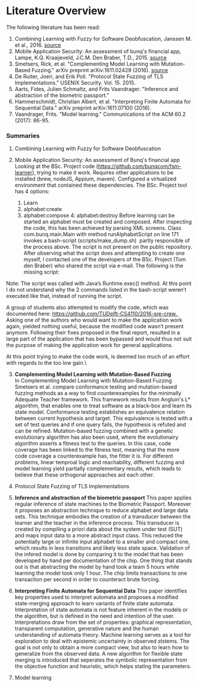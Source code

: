 # Literature Overview

The following literature has been read:

1. Combining Learning with Fuzzy for Software Deobfuscation, Janssen M. et al., 2016. [source](http://repository.tudelft.nl/islandora/object/uuid:6282cd05-6ae3-4f39-adc7-1a45efe1ccce?collection=education)
2. Mobile Application Security: An assessment of bunq's financial app, Lampe, K.Q. Kraaijeveld, J.C.M. Den Braber, T.D., 2015. [source](http://repository.tudelft.nl/islandora/object/uuid%3A37e87645-09a3-4ace-b9b2-dad897292ac9?collection=education)
3. Smetsers, Rick, et al. "Complementing Model Learning with Mutation-Based Fuzzing." arXiv preprint arXiv:1611.02429 (2016). [source](https://arxiv.org/pdf/1611.02429.pdf)
4. De Ruiter, Joeri, and Erik Poll. "Protocol State Fuzzing of TLS Implementations." USENIX Security. Vol. 15. 2015.
5. Aarts, Fides, Julien Schmaltz, and Frits Vaandrager. "Inference and abstraction of the biometric passport." 
6. Hammerschmidt, Christian Albert, et al. "Interpreting Finite Automata for Sequential Data." arXiv preprint arXiv:1611.07100 (2016).
7. Vaandrager, Frits. "Model learning." Communications of the ACM 60.2 (2017): 86-95.

### Summaries

1. Combining Learning with Fuzzy for Software Deobfuscation


2. Mobile Application Security: An assessment of Bunq's financial app
Looking at the BSc. Project code (https://github.com/bunqcom/fsm-learner), trying to make it work. Requires other applications to be installed (brew, nodeJS, Appium, maven). Configured a virtualized environment that contained these dependencies. The BSc. Project tool has 4 options:
    1. Learn
    2. alphabet:create
    3. alphabet:compose
    4: alphabet:destroy
Before learning can be started an alphabet must be created and composed. After inspecting the code, this has been achieved by parsing XML screens. 
Class com.bunq.main.Main with method runAlphabetScript on line 171 invokes a bash-script (scripts/make_dump.sh)  partly responsible of the process above. The script is not present on the public repository. After observing what the script does and attempting to create one myself, I contacted one of the developers of the BSc. Project (Tom den Braber) who shared the script via e-mail. The following is the missing script:

 
Note: The script was called with Java’s Runtime.exec() method. At this point I do not understand why the 2 commands listed in the bash-script weren’t executed like that, instead of running the script.
    
 
A group of students also attempted to modify the code, which was documented here: https://github.com/TUDelft-CS4110/2016-sre-crew.  Asking one of the authors who would want to make the application work again, yielded nothing useful, because the modified code wasn’t present anymore. Following their fixes proposed in the final report, resulted in a large part of the application that has been bypassed and would thus not suit the purpose of making the application work for general applications. 
 
At this point trying to make the code work, is deemed too much of an effort with regards to the too low gain.\

3. **Complementing Model Learning with Mutation-Based Fuzzing**   
In Complementing Model Learning with Mutation-Based Fuzzing Smetsers et al. compare conformance testing and mutation-based fuzzing methods as a way to find counterexamples for the minimally Adequate Teacher framework. This framework results from Angluin's L* algorithm, that enables one to treat software as a black-box and learn its state model. Conformance testing establishes an equivalence relation between current hypothesis and target. This equivalence is tested with a set of test queries and if one query fails, the hypothesis is refuted and can be refined.  Mutation-based fuzzing combined with a genetic evolutionary algorithm has also been used, where the evolutionairy algorithm asserts a fitness test to the queries. In this case, code coverage has been linked to the fitness test, meaning that the more code coverage a counterexample has, the fitter it is. For different problems, linear temproal logic and reachability, different fuzzing and model learning yield partially complementary results, which leads to believe that these orthogonal approaches aid each other.

4. Protocol State Fuzzing of TLS Implementations

5. **Inference and abstraction of the biometric passport**
This paper applies regular inference of state machines to the Biometric Passport. Moreover it proposes an abstraction technique to reduce alphabet and large data sets. This technique embodies the creation of a transducer between the learner and the teacher in the inference process. This transducer is created by compiling a priori data about the system under test (SUT) and maps input data to a more abstract input class. This reduced the potentially large or infinite input alphabet to a smaller and compact one, which results in less transitions and likely less state space. Validation of the infered model is done by comparing it to the model that has been developed by hand per documentation of the chip. One thing that stands out is that abstracting the model by hand took a team 5 hours while learning the model took only 1 hour. The chip limits transactions to one transaction per second in order to counteract brute forcing.

6. **Interpreting Finite Automata for Sequential Data**
This paper identifies key properties used to interpret automata and proposes a modified state-merging approach to learn variants of finite state automata. Interpretation of state automata is not feature inherent in the models or the algorithm, but is defined in the need and intention of the user. Interpretations draw from the set of properties: graphical representation, transparent computation, generative nature and the human understanding of automata theory. Machine learning serves as a tool for exploration to deal with epistemic uncertainty in observed ststems. The goal is not only to obtain a more compact view, but also to learn how to generalize from the observed data. A new algorithm for flexible state merging is introduced that seperates the symbolic representation from the objective function and heuristic, which helps stating the parameters.

7. Model learning
